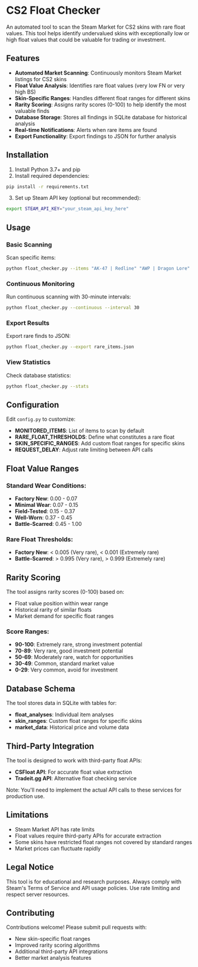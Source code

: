 # CS2 Float Checker

An automated tool to scan the Steam Market for CS2 skins with rare float values. This tool helps identify undervalued skins with exceptionally low or high float values that could be valuable for trading or investment.

## Features

- **Automated Market Scanning**: Continuously monitors Steam Market listings for CS2 skins
- **Float Value Analysis**: Identifies rare float values (very low FN or very high BS)
- **Skin-Specific Ranges**: Handles different float ranges for different skins
- **Rarity Scoring**: Assigns rarity scores (0-100) to help identify the most valuable finds
- **Database Storage**: Stores all findings in SQLite database for historical analysis
- **Real-time Notifications**: Alerts when rare items are found
- **Export Functionality**: Export findings to JSON for further analysis

## Installation

1. Install Python 3.7+ and pip
2. Install required dependencies:
```bash
pip install -r requirements.txt
```

3. Set up Steam API key (optional but recommended):
```bash
export STEAM_API_KEY="your_steam_api_key_here"
```

## Usage

### Basic Scanning
Scan specific items:
```bash
python float_checker.py --items "AK-47 | Redline" "AWP | Dragon Lore"
```

### Continuous Monitoring
Run continuous scanning with 30-minute intervals:
```bash
python float_checker.py --continuous --interval 30
```

### Export Results
Export rare finds to JSON:
```bash
python float_checker.py --export rare_items.json
```

### View Statistics
Check database statistics:
```bash
python float_checker.py --stats
```

## Configuration

Edit `config.py` to customize:

- **MONITORED_ITEMS**: List of items to scan by default
- **RARE_FLOAT_THRESHOLDS**: Define what constitutes a rare float
- **SKIN_SPECIFIC_RANGES**: Add custom float ranges for specific skins
- **REQUEST_DELAY**: Adjust rate limiting between API calls

## Float Value Ranges

### Standard Wear Conditions:
- **Factory New**: 0.00 - 0.07
- **Minimal Wear**: 0.07 - 0.15  
- **Field-Tested**: 0.15 - 0.37
- **Well-Worn**: 0.37 - 0.45
- **Battle-Scarred**: 0.45 - 1.00

### Rare Float Thresholds:
- **Factory New**: < 0.005 (Very rare), < 0.001 (Extremely rare)
- **Battle-Scarred**: > 0.995 (Very rare), > 0.999 (Extremely rare)

## Rarity Scoring

The tool assigns rarity scores (0-100) based on:
- Float value position within wear range
- Historical rarity of similar floats
- Market demand for specific float ranges

### Score Ranges:
- **90-100**: Extremely rare, strong investment potential
- **70-89**: Very rare, good investment potential  
- **50-69**: Moderately rare, watch for opportunities
- **30-49**: Common, standard market value
- **0-29**: Very common, avoid for investment

## Database Schema

The tool stores data in SQLite with tables for:
- **float_analyses**: Individual item analyses
- **skin_ranges**: Custom float ranges for specific skins
- **market_data**: Historical price and volume data

## Third-Party Integration

The tool is designed to work with third-party float APIs:
- **CSFloat API**: For accurate float value extraction
- **Tradeit.gg API**: Alternative float checking service

Note: You'll need to implement the actual API calls to these services for production use.

## Limitations

- Steam Market API has rate limits
- Float values require third-party APIs for accurate extraction
- Some skins have restricted float ranges not covered by standard ranges
- Market prices can fluctuate rapidly

## Legal Notice

This tool is for educational and research purposes. Always comply with Steam's Terms of Service and API usage policies. Use rate limiting and respect server resources.

## Contributing

Contributions welcome! Please submit pull requests with:
- New skin-specific float ranges
- Improved rarity scoring algorithms
- Additional third-party API integrations
- Better market analysis features
